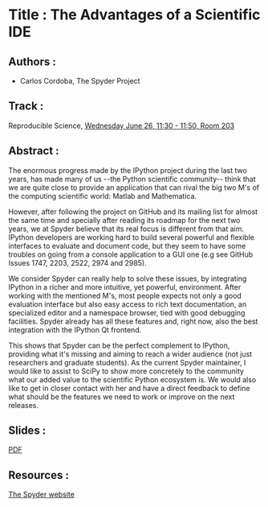 
Title : The Advantages of a Scientific IDE
==========================================

Authors : 
----------

- Carlos Cordoba, The Spyder Project


Track : 
-------

Reproducible Science, [Wednesday June 26, 11:30 - 11:50, Room 203](http://conference.scipy.org/scipy2013/presentation_detail.php?id=172)


Abstract : 
----------

The enormous progress made by the IPython project during the last two years,
has made many of us --the Python scientific community-- think that we are quite
close to provide an application that can rival the big two M's of the computing
scientific world: Matlab and Mathematica.

However, after following the project on GitHub and its mailing list for almost
the same time and specially after reading its roadmap for the next two years,
we at Spyder believe that its real focus is different from that aim. IPython
developers are working hard to build several powerful and flexible interfaces
to evaluate and document code, but they seem to have some troubles on going
from a console application to a GUI one (e.g see GitHub Issues 1747, 2203,
2522, 2974 and 2985).

We consider Spyder can really help to solve these issues, by integrating
IPython in a richer and more intuitive, yet powerful, environment. After
working with the mentioned M's, most people expects not only a good evaluation
interface but also easy access to rich text documentation, an specialized
editor and a namespace browser, tied with good debugging facilities. Spyder
already has all these features and, right now, also the best integration with
the IPython Qt frontend.

This shows that Spyder can be the perfect complement to IPython, providing what
it's missing and aiming to reach a wider audience (not just researchers and
graduate students). As the current Spyder maintainer, I would like to assist to
SciPy to show more concretely to the community what our added value to the
scientific Python ecosystem is. We would also like to get in closer contact
with her and have a direct feedback to define what should be the features we
need to work or improve on the next releases.


Slides :
-------

[PDF](./Talk.pdf)


Resources :
-----------

[The Spyder website](https://code.google.com/p/spyderlib/)
